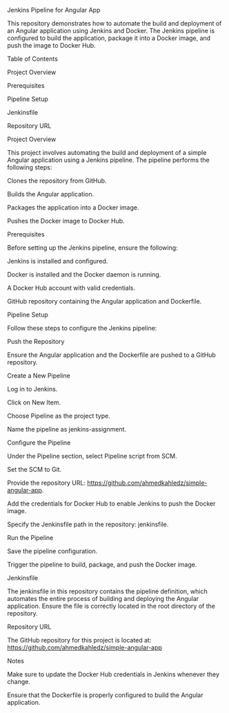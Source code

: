 Jenkins Pipeline for Angular App

This repository demonstrates how to automate the build and deployment of an Angular application using Jenkins and Docker. The Jenkins pipeline is configured to build the application, package it into a Docker image, and push the image to Docker Hub.

Table of Contents

Project Overview

Prerequisites

Pipeline Setup

Jenkinsfile

Repository URL

Project Overview

This project involves automating the build and deployment of a simple Angular application using a Jenkins pipeline. The pipeline performs the following steps:

Clones the repository from GitHub.

Builds the Angular application.

Packages the application into a Docker image.

Pushes the Docker image to Docker Hub.

Prerequisites

Before setting up the Jenkins pipeline, ensure the following:

Jenkins is installed and configured.

Docker is installed and the Docker daemon is running.

A Docker Hub account with valid credentials.

GitHub repository containing the Angular application and Dockerfile.

Pipeline Setup

Follow these steps to configure the Jenkins pipeline:

Push the Repository

Ensure the Angular application and the Dockerfile are pushed to a GitHub repository.

Create a New Pipeline

Log in to Jenkins.

Click on New Item.

Choose Pipeline as the project type.

Name the pipeline as jenkins-assignment.

Configure the Pipeline

Under the Pipeline section, select Pipeline script from SCM.

Set the SCM to Git.

Provide the repository URL: https://github.com/ahmedkahledz/simple-angular-app.

Add the credentials for Docker Hub to enable Jenkins to push the Docker image.

Specify the Jenkinsfile path in the repository: jenkinsfile.

Run the Pipeline

Save the pipeline configuration.

Trigger the pipeline to build, package, and push the Docker image.

Jenkinsfile

The jenkinsfile in this repository contains the pipeline definition, which automates the entire process of building and deploying the Angular application. Ensure the file is correctly located in the root directory of the repository.

Repository URL

The GitHub repository for this project is located at:
https://github.com/ahmedkahledz/simple-angular-app

Notes

Make sure to update the Docker Hub credentials in Jenkins whenever they change.

Ensure that the Dockerfile is properly configured to build the Angular application.

